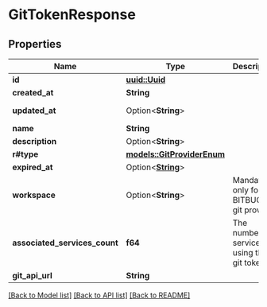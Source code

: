 # GitTokenResponse

## Properties

Name | Type | Description | Notes
------------ | ------------- | ------------- | -------------
**id** | [**uuid::Uuid**](uuid::Uuid.md) |  | [readonly]
**created_at** | **String** |  | [readonly]
**updated_at** | Option<**String**> |  | [optional][readonly]
**name** | **String** |  | 
**description** | Option<**String**> |  | [optional]
**r#type** | [**models::GitProviderEnum**](GitProviderEnum.md) |  | 
**expired_at** | Option<[**String**](string.md)> |  | [optional]
**workspace** | Option<**String**> | Mandatory only for BITBUCKET git provider | [optional]
**associated_services_count** | **f64** | The number of services using this git token | 
**git_api_url** | **String** |  | 

[[Back to Model list]](../README.md#documentation-for-models) [[Back to API list]](../README.md#documentation-for-api-endpoints) [[Back to README]](../README.md)


